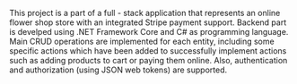 This project is a part of a full - stack application that represents an online flower shop store with an integrated Stripe payment support. 
Backend part is develped using .NET Framework Core and C# as programming language. Main CRUD operations are implemented for each entity, including some specific actions which have been added
to successfully implement actions such as adding products to cart or paying them online. Also, authentication and authorization (using JSON web tokens) are supported.
